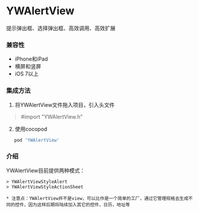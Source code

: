 # YWAlertView
提示弹出框、选择弹出框、高效调用、高效扩展


### 兼容性
   * iPhone和iPad
   * 横屏和竖屏
   * iOS 7以上
  
### 集成方法
   1. 将YWAlertView文件拖入项目，引入头文件 
   > #import "YWAlertView.h"
   2. 使用cocopod
   ```ruby
      pod 'YWAlertView'
   ```
 
 ### 介绍
 
  YWAlertView目前提供两种模式：
  
    > YWAlertViewStyleAlert
    > YWAlertViewStyleActionSheet

    * 注意点：YWAlertView并不是view，可以比作是一个简单的工厂，通过它管理规格去生成不同的控件，因为这样后期将陆续加入其它的控件，日历，地址等
